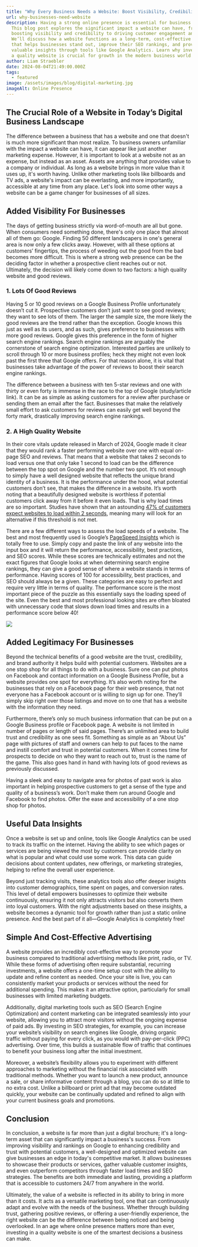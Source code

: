 ```yaml
---
title: "Why Every Business Needs a Website: Boost Visibility, Credibility, and SEO"
url: why-businesses-need-website
description: Having a strong online presence is essential for business success.
  This blog post explores the significant impact a website can have, from
  boosting visibility and credibility to driving customer engagement and sales.
  We’ll discuss how a website functions as a long-term, cost-effective asset
  that helps businesses stand out, improve their SEO rankings, and provide
  valuable insights through tools like Google Analytics. Learn why investing in
  a quality website is crucial for growth in the modern business world.
author: Liam Straebler
date: 2024-08-04T21:49:00.000Z
tags:
  - featured
image: /assets/images/blog/digital-marketing.jpg
imageAlt: Online Presence
---
```

## The Crucial Role of a Website in Today’s Digital Business Landscape

The difference between a business that has a website and one that doesn't is much more significant than most realize. To business owners unfamiliar with the impact a website can have, it can appear like just another marketing expense. However, it is important to look at a website not as an expense, but instead as an asset. Assets are anything that provides value to a company or individual. As long as a website brings in more value than it uses up, it's worth having. Unlike other marketing tools like billboards and TV ads, a website's impact can be everlasting, and more importantly, accessible at any time from any place. Let's look into some other ways a website can be a game changer for businesses of all sizes.

## Added Visibility For Businesses

The days of getting business strictly via word-of-mouth are all but gone. When consumers need something done, there's only one place that almost all of them go: Google. Finding 50 different landscapers in one's general area is now only a few clicks away. However, with all these options at customers’ fingertips, the process of weeding out the good from the bad becomes more difficult. This is where a strong web presence can be the deciding factor in whether a prospective client reaches out or not. Ultimately, the decision will likely come down to two factors: a high quality website and good reviews.

### 1.	Lots Of Good Reviews

Having 5 or 10 good reviews on a Google Business Profile unfortunately doesn’t cut it. Prospective customers don’t just want to see good reviews; they want to see lots of them. The larger the sample size, the more likely the good reviews are the trend rather than the exception. Google knows this just as well as its users, and as such, gives preference to businesses with more good reviews. Google gives this preference in the form of higher search engine rankings. Search engine rankings are arguably the cornerstone of search engine optimization. Interested parties are unlikely to scroll through 10 or more business profiles; heck they might not even look past the first three that Google offers. For that reason alone, it is vital that businesses take advantage of the power of reviews to boost their search engine rankings. 

The difference between a business with ten 5-star reviews and one with thirty or even forty is immense in the race to the top of Google (study/article link). It can be as simple as asking customers for a review after purchase or sending them an email after the fact. Businesses that make the relatively small effort to ask customers for reviews can easily get well beyond the forty mark, drastically improving search engine rankings.

### 2.	A High Quality Website

In their core vitals update released in March of 2024, Google made it clear that they would rank a faster performing website over one with equal on-page SEO and reviews. That means that a website that takes 2 seconds to load versus one that only take 1 second to load can be the difference between the top spot on Google and the number two spot. It’s not enough to simply have a well designed website that reflects the unique brand identity of a business. It is the performance under the hood, what potential customers don’t see, that makes the difference in a website. It’s worth noting that a beautifully designed website is worthless if potential customers click away from it before it even loads. That is why load times are so important. Studies have shown that an astounding [47% of customers expect websites to load within 2 seconds](https://wp-rocket.me/blog/website-load-time-speed-statistics/#:~:text=According%20to%20KissMetrics%2C%2047%25%20of,than%203%20seconds%20to%20load.), meaning many will look for an alternative if this threshold is not met. 

There are a few different ways to assess the load speeds of a website. The best and most frequently used is Google’s [PageSpeed Insights](https://pagespeed.web.dev/) which is totally free to use. Simply copy and paste the link of any website into the input box and it will return the performance, accessibility, best practices, and SEO scores. While these scores are technically estimates and not the exact figures that Google looks at when determining search engine rankings, they can give a good sense of where a website stands in terms of performance. Having scores of 100 for accessibility, best practices, and SEO should always be a given. These categories are easy to perfect and require very little in terms of quality. The performance score is the most important piece of the puzzle as this essentially says the loading speed of the site. Even the best and most professional looking sites are often bloated with unnecessary code that slows down load times and results in a performance score below 40!

![](/assets/images/blog/screenshot-2024-07-12-163854.png)

## Added Legitimacy For Businesses

Beyond the technical benefits of a good website are the trust, credibility, and brand authority it helps build with potential customers. Websites are a one stop shop for all things to do with a business. Sure one can put photos on Facebook and contact information on a Google Business Profile, but a website provides one spot for everything. It’s also worth noting for the businesses that rely on a Facebook page for their web presence, that not everyone has a Facebook account or is willing to sign up for one. They’ll simply skip right over those listings and move on to one that has a website with the information they need. 

Furthermore, there’s only so much business information that can be put on a Google Business profile or Facebook page. A website is not limited in number of pages or length of said pages. There’s an unlimited area to build trust and credibility as one sees fit. Something as simple as an “About Us” page with pictures of staff and owners can help to put faces to the name and instill comfort and trust in potential customers. When it comes time for prospects to decide on who they want to reach out to, trust is the name of the game. This also goes hand in hand with having lots of good reviews as previously discussed. 

Having a sleek and easy to navigate area for photos of past work is also important in helping prospective customers to get a sense of the type and quality of a business’s work. Don’t make them run around Google and Facebook to find photos. Offer the ease and accessibility of a one stop shop for photos.

## Useful Data Insights

Once a website is set up and online, tools like Google Analytics can be used to track its traffic on the internet. Having the ability to see which pages or services are being viewed the most by customers can provide clarity on what is popular and what could use some work. This data can guide decisions about content updates, new offerings, or marketing strategies, helping to refine the overall user experience.

Beyond just tracking visits, these analytics tools also offer deeper insights into customer demographics, time spent on pages, and conversion rates. This level of detail empowers businesses to optimize their website continuously, ensuring it not only attracts visitors but also converts them into loyal customers. With the right adjustments based on these insights, a website becomes a dynamic tool for growth rather than just a static online presence. And the best part of it all—Google Analytics is completely free!

## Simple And Cost-Effective Advertising

A website provides an incredibly cost-effective way to promote your business compared to traditional advertising methods like print, radio, or TV. While these forms of advertising often require substantial, recurring investments, a website offers a one-time setup cost with the ability to update and refine content as needed. Once your site is live, you can consistently market your products or services without the need for additional spending. This makes it an attractive option, particularly for small businesses with limited marketing budgets.

Additionally, digital marketing tools such as SEO (Search Engine Optimization) and content marketing can be integrated seamlessly into your website, allowing you to attract more visitors without the ongoing expense of paid ads. By investing in SEO strategies, for example, you can increase your website’s visibility on search engines like Google, driving organic traffic without paying for every click, as you would with pay-per-click (PPC) advertising. Over time, this builds a sustainable flow of traffic that continues to benefit your business long after the initial investment.

Moreover, a website’s flexibility allows you to experiment with different approaches to marketing without the financial risk associated with traditional methods. Whether you want to launch a new product, announce a sale, or share informative content through a blog, you can do so at little to no extra cost. Unlike a billboard or print ad that may become outdated quickly, your website can be continually updated and refined to align with your current business goals and promotions.

## Conclusion

In conclusion, a website is far more than just a digital brochure; it's a long-term asset that can significantly impact a business's success. From improving visibility and rankings on Google to enhancing credibility and trust with potential customers, a well-designed and optimized website can give businesses an edge in today's competitive market. It allows businesses to showcase their products or services, gather valuable customer insights, and even outperform competitors through faster load times and SEO strategies. The benefits are both immediate and lasting, providing a platform that is accessible to customers 24/7 from anywhere in the world.

Ultimately, the value of a website is reflected in its ability to bring in more than it costs. It acts as a versatile marketing tool, one that can continuously adapt and evolve with the needs of the business. Whether through building trust, gathering positive reviews, or offering a user-friendly experience, the right website can be the difference between being noticed and being overlooked. In an age where online presence matters more than ever, investing in a quality website is one of the smartest decisions a business can make.
